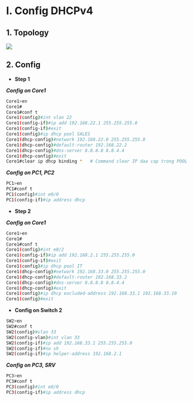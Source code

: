 # I. Config DHCPv4
## 1. Topology
![](https://github.com/quangln94/CCNA/blob/master/CCNP/Lab/Challenge%202/Topology/DHCPv5.php.png)
## 2. Config
- **Step 1**

***Config on Core1***
```sh
Core1>en
Core1#
Core1#conf t
Core1(config)#int vlan 22
Core1(config-if)#ip add 192.168.22.1 255.255.255.0
Core1(config-if)#exit
Core1(config)#ip dhcp pool SALES
Core1(dhcp-config)#network 192.168.22.0 255.255.255.0
Core1(dhcp-config)#default-router 192.168.22.2
Core1(dhcp-config)#dns-server 8.8.8.8 8.8.4.4 
Core1(dhcp-config)#exit
Core1#clear ip dhcp binding *   # Command clear IP daa cap trong POOL
```
***Config on PC1, PC2***
```sh
PC1>en
PC1#conf t
PC1(config)#int e0/0
PC1(config-if)#ip address dhcp
```
- **Step 2**

***Config on Core1***
```sh
Core1>en
Core1#
Core1#conf t
Core1(config)#int e0/2
Core1(config-if)#ip add 192.168.2.1 255.255.255.0
Core1(config-if)#exit
Core1(config)#ip dhcp pool IT
Core1(dhcp-config)#network 192.168.33.0 255.255.255.0
Core1(dhcp-config)#default-router 192.168.33.2
Core1(dhcp-config)#dns-server 8.8.8.8 8.8.4.4
Core1(dhcp-config)#exit
Core1(config)#ip dhcp excluded-address 192.168.33.1 192.168.33.10
Core1(config)#exit
```
- **Config on Switch 2**
```sh
SW2>en
SW2#conf t
SW2(config)#vlan 33
SW2(config-vlan)#int vlan 33
SW2(config-if)#ip add 192.168.33.1 255.255.255.0
SW2(config-if)#no sh
SW2(config-if)#ip helper-address 192.168.2.1
```
***Config on PC3, SRV***
```sh
PC3>en
PC3#conf t
PC3(config)#int e0/0
PC3(config-if)#ip address dhcp
```
